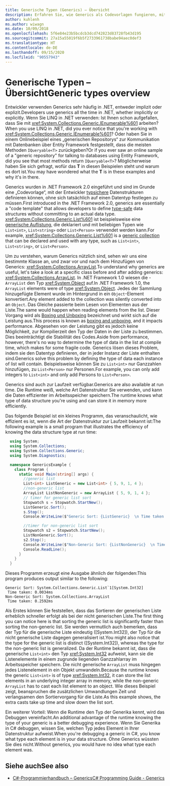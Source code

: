 ```yaml
---
title: Generische Typen (Generics) – Übersicht
description: Erfahren Sie, wie Generics als Codevorlagen fungieren, mit denen Sie typsichere Datenstrukturen definieren können, ohne sich auf einen Datentyp festlegen zu müssen.
author: kuhlenh
ms.author: wiwagn
ms.date: 10/09/2018
ms.openlocfilehash: 5f6e84e23b5bcdcb3dcd742823d83728fb43d195
ms.sourcegitcommit: 27a15a55019f6b5f2733961738babe94aec0def3
ms.translationtype: HT
ms.contentlocale: de-DE
ms.lasthandoff: 09/15/2020
ms.locfileid: "90557943"
---
```

# <a name="generic-types-overview"></a><span data-ttu-id="ce8f6-103">Generische Typen – Übersicht</span><span class="sxs-lookup"><span data-stu-id="ce8f6-103">Generic types overview</span></span>

<span data-ttu-id="ce8f6-104">Entwickler verwenden Generics sehr häufig in .NET, entweder implizit oder explizit.</span><span class="sxs-lookup"><span data-stu-id="ce8f6-104">Developers use generics all the time in .NET, whether implicitly or explicitly.</span></span> <span data-ttu-id="ce8f6-105">Wenn Sie LINQ in .NET verwenden: Ist Ihnen schon aufgefallen, dass Sie mit <xref:System.Collections.Generic.IEnumerable%601> arbeiten?</span><span class="sxs-lookup"><span data-stu-id="ce8f6-105">When you use LINQ in .NET, did you ever notice that you're working with <xref:System.Collections.Generic.IEnumerable%601>?</span></span> <span data-ttu-id="ce8f6-106">Oder haben Sie in einem Onlinebeispiel eines „generischen Repositorys“ zur Kommunikation mit Datenbanken über Entity Framework festgestellt, dass die meisten Methoden `IQueryable<T>` zurückgeben?</span><span class="sxs-lookup"><span data-stu-id="ce8f6-106">Or if you ever saw an online sample of a "generic repository" for talking to databases using Entity Framework, did you see that most methods return `IQueryable<T>`?</span></span> <span data-ttu-id="ce8f6-107">Möglicherweise haben Sie sich gefragt, wofür das **T** in diesen Beispielen steht und warum es dort ist.</span><span class="sxs-lookup"><span data-stu-id="ce8f6-107">You may have wondered what the **T** is in these examples and why it's in there.</span></span>

<span data-ttu-id="ce8f6-108">Generics wurden in .NET Framework 2.0 eingeführt und sind im Grunde eine „Codevorlage“, mit der Entwickler [typsichere](/previous-versions/dotnet/netframework-4.0/hbzz1a9a(v=vs.100)) Datenstrukturen definieren können, ohne sich tatsächlich auf einen Datentyp festlegen zu müssen.</span><span class="sxs-lookup"><span data-stu-id="ce8f6-108">First introduced in the .NET Framework 2.0, generics are essentially a "code template" that allows developers to define [type-safe](/previous-versions/dotnet/netframework-4.0/hbzz1a9a(v=vs.100)) data structures without committing to an actual data type.</span></span> <span data-ttu-id="ce8f6-109"><xref:System.Collections.Generic.List%601> ist beispielsweise eine [generische Auflistung](xref:System.Collections.Generic), die deklariert und mit beliebigen Typen wie `List<int>`, `List<string>` oder `List<Person>` verwendet werden kann.</span><span class="sxs-lookup"><span data-stu-id="ce8f6-109">For example, <xref:System.Collections.Generic.List%601> is a [generic collection](xref:System.Collections.Generic) that can be declared and used with any type, such as `List<int>`, `List<string>`, or `List<Person>`.</span></span>

<span data-ttu-id="ce8f6-110">Um zu verstehen, warum Generics nützlich sind, sehen wir uns eine bestimmte Klasse an, und zwar vor und nach dem Hinzufügen von Generics: <xref:System.Collections.ArrayList>.</span><span class="sxs-lookup"><span data-stu-id="ce8f6-110">To understand why generics are useful, let's take a look at a specific class before and after adding generics: <xref:System.Collections.ArrayList>.</span></span> <span data-ttu-id="ce8f6-111">In .NET Framework 1.0 wiesen die -`ArrayList` den Typ <xref:System.Object> auf.</span><span class="sxs-lookup"><span data-stu-id="ce8f6-111">In .NET Framework 1.0, the `ArrayList` elements were of type <xref:System.Object>.</span></span> <span data-ttu-id="ce8f6-112">Jedes der Sammlung hinzugefügte Element wurde im Hintergrund in ein `Object`-Element konvertiert.</span><span class="sxs-lookup"><span data-stu-id="ce8f6-112">Any element added to the collection was silently converted into an `Object`.</span></span> <span data-ttu-id="ce8f6-113">Das Gleiche passierte beim Lesen von Elementen aus der Liste.</span><span class="sxs-lookup"><span data-stu-id="ce8f6-113">The same would happen when reading elements from the list.</span></span> <span data-ttu-id="ce8f6-114">Dieser Vorgang wird als [Boxing und Unboxing](../csharp/programming-guide/types/boxing-and-unboxing.md) bezeichnet und wirkt sich auf die Leistung aus.</span><span class="sxs-lookup"><span data-stu-id="ce8f6-114">This process is known as [boxing and unboxing](../csharp/programming-guide/types/boxing-and-unboxing.md), and it impacts performance.</span></span> <span data-ttu-id="ce8f6-115">Abgesehen von der Leistung gibt es jedoch keine Möglichkeit, zur Kompilierzeit den Typ der Daten in der Liste zu bestimmen. Dies beeinträchtigt die Stabilität des Codes.</span><span class="sxs-lookup"><span data-stu-id="ce8f6-115">Aside from performance, however, there's no way to determine the type of data in the list at compile time, which makes for some fragile code.</span></span> <span data-ttu-id="ce8f6-116">Generics lösen dieses Problem, indem sie den Datentyp definieren, der in jeder Instanz der Liste enthalten sind.</span><span class="sxs-lookup"><span data-stu-id="ce8f6-116">Generics solve this problem by defining the type of data each instance of list will contain.</span></span> <span data-ttu-id="ce8f6-117">Beispielsweise können Sie zu `List<int>` nur Ganzzahlen hinzufügen, zu `List<Person>` nur Personen.</span><span class="sxs-lookup"><span data-stu-id="ce8f6-117">For example, you can only add integers to `List<int>` and only add Persons to `List<Person>`.</span></span>

<span data-ttu-id="ce8f6-118">Generics sind auch zur Laufzeit verfügbar.</span><span class="sxs-lookup"><span data-stu-id="ce8f6-118">Generics are also available at run time.</span></span> <span data-ttu-id="ce8f6-119">Die Runtime weiß, welche Art Datenstruktur Sie verwenden, und kann die Daten effizienter im Arbeitsspeicher speichern.</span><span class="sxs-lookup"><span data-stu-id="ce8f6-119">The runtime knows what type of data structure you're using and can store it in memory more efficiently.</span></span>

<span data-ttu-id="ce8f6-120">Das folgende Beispiel ist ein kleines Programm, das veranschaulicht, wie effizient es ist, wenn die Art der Datenstruktur zur Laufzeit bekannt ist:</span><span class="sxs-lookup"><span data-stu-id="ce8f6-120">The following example is a small program that illustrates the efficiency of knowing the data structure type at run time:</span></span>

```csharp
  using System;
  using System.Collections;
  using System.Collections.Generic;
  using System.Diagnostics;

  namespace GenericsExample {
    class Program {
      static void Main(string[] args) {
        //generic list
        List<int> ListGeneric = new List<int> { 5, 9, 1, 4 };
        //non-generic list
        ArrayList ListNonGeneric = new ArrayList { 5, 9, 1, 4 };
        // timer for generic list sort
        Stopwatch s = Stopwatch.StartNew();
        ListGeneric.Sort();
        s.Stop();
        Console.WriteLine($"Generic Sort: {ListGeneric}  \n Time taken: {s.Elapsed.TotalMilliseconds}ms");

        //timer for non-generic list sort
        Stopwatch s2 = Stopwatch.StartNew();
        ListNonGeneric.Sort();
        s2.Stop();
        Console.WriteLine($"Non-Generic Sort: {ListNonGeneric}  \n Time taken: {s2.Elapsed.TotalMilliseconds}ms");
        Console.ReadLine();
      }
    }
  }
```

<span data-ttu-id="ce8f6-121">Dieses Programm erzeugt eine Ausgabe ähnlich der folgenden:</span><span class="sxs-lookup"><span data-stu-id="ce8f6-121">This program produces output similar to the following:</span></span>

```console
Generic Sort: System.Collections.Generic.List`1[System.Int32]
 Time taken: 0.0034ms
Non-Generic Sort: System.Collections.ArrayList
 Time taken: 0.2592ms
```

<span data-ttu-id="ce8f6-122">Als Erstes können Sie feststellen, dass das Sortieren der generischen Liste erheblich schneller erfolgt als bei der nicht generischen Liste.</span><span class="sxs-lookup"><span data-stu-id="ce8f6-122">The first thing you can notice here is that sorting the generic list is significantly faster than sorting the non-generic list.</span></span> <span data-ttu-id="ce8f6-123">Sie werden vermutlich auch bemerken, dass der Typ für die generische Liste eindeutig ([System.Int32]), der Typ für die nicht generische Liste dagegen generalisiert ist.</span><span class="sxs-lookup"><span data-stu-id="ce8f6-123">You might also notice that the type for the generic list is distinct ([System.Int32]), whereas the type for the non-generic list is generalized.</span></span> <span data-ttu-id="ce8f6-124">Da der Runtime bekannt ist, dass die generische `List<int>` den Typ <xref:System.Int32> aufweist, kann sie die Listenelemente in einem zugrunde liegenden Ganzzahlarray im Arbeitsspeicher speichern. Die nicht generische `ArrayList` muss hingegen jedes Listenelement in ein Objekt umwandeln.</span><span class="sxs-lookup"><span data-stu-id="ce8f6-124">Because the runtime knows the generic `List<int>` is of type <xref:System.Int32>, it can store the list elements in an underlying integer array in memory, while the non-generic `ArrayList` has to cast each list element to an object.</span></span> <span data-ttu-id="ce8f6-125">Wie dieses Beispiel zeigt, beanspruchen die zusätzlichen Umwandlungen Zeit und verlangsamen den Sortiervorgang für die Liste.</span><span class="sxs-lookup"><span data-stu-id="ce8f6-125">As this example shows, the extra casts take up time and slow down the list sort.</span></span>

<span data-ttu-id="ce8f6-126">Ein weiterer Vorteil: Wenn die Runtime den Typ der Generika kennt, wird das Debuggen vereinfacht.</span><span class="sxs-lookup"><span data-stu-id="ce8f6-126">An additional advantage of the runtime knowing the type of your generic is a better debugging experience.</span></span> <span data-ttu-id="ce8f6-127">Wenn Sie Generika in C# debuggen, wissen Sie, welchen Typ jedes Element in Ihrer Datenstruktur aufweist.</span><span class="sxs-lookup"><span data-stu-id="ce8f6-127">When you're debugging a generic in C#, you know what type each element is in your data structure.</span></span> <span data-ttu-id="ce8f6-128">Ohne Generics wüssten Sie dies nicht.</span><span class="sxs-lookup"><span data-stu-id="ce8f6-128">Without generics, you would have no idea what type each element was.</span></span>

## <a name="see-also"></a><span data-ttu-id="ce8f6-129">Siehe auch</span><span class="sxs-lookup"><span data-stu-id="ce8f6-129">See also</span></span>

- [<span data-ttu-id="ce8f6-130">C#-Programmierhandbuch – Generics</span><span class="sxs-lookup"><span data-stu-id="ce8f6-130">C# Programming Guide - Generics</span></span>](../csharp/programming-guide/generics/index.md)
